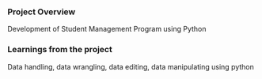 ### Project Overview

 Development of Student Management Program using Python


### Learnings from the project

 Data handling, data wrangling, data editing, data manipulating using python


